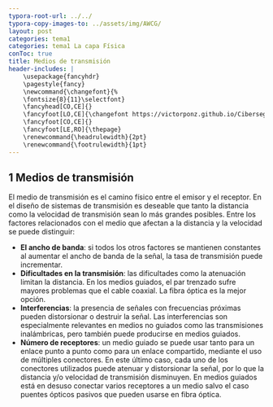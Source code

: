 ```yaml
---
typora-root-url: ../../
typora-copy-images-to: ../assets/img/AWCG/
layout: post
categories: tema1
categories: tema1 La capa Física
conToc: true
title: Medios de transmisión
header-includes: |
    \usepackage{fancyhdr}
    \pagestyle{fancy}
    \newcommand{\changefont}{%
    \fontsize{8}{11}\selectfont}
    \fancyhead[CO,CE]{}
    \fancyfoot[LO,CE]{\changefont https://victorponz.github.io/Ciberseguridad-PePS/}
    \fancyfoot[CO,CE]{}
    \fancyfoot[LE,RO]{\thepage}
    \renewcommand{\headrulewidth}{2pt}
    \renewcommand{\footrulewidth}{1pt}
---
```



## 1 Medios de transmisión

El medio de transmisión es el camino físico entre el emisor y el receptor. En el diseño de sistemas de transmisión es deseable que tanto la distancia como la velocidad de transmisión sean lo más grandes posibles. Entre los factores relacionados con el medio que afectan a la distancia y la velocidad se puede distinguir:
* **El ancho de banda**: si todos los otros factores se mantienen constantes al aumentar el ancho de banda de la señal, la tasa de transmisión puede incrementar.
* **Dificultades en la transmisión**: las dificultades como la atenuación limitan la distancia. En los medios guiados, el par trenzado sufre mayores problemas que el cable coaxial. La fibra óptica es la mejor opción.
* **Interferencias**: la presencia de señales con frecuencias próximas pueden distorsionar o destruir la señal. Las interferencias son especialmente relevantes en medios no guiados como las transmisiones inalámbricas, pero también puede producirse en medios guiados.
* **Número de receptores**: un medio guiado se puede usar tanto para un enlace punto a punto como para un enlace compartido, mediante el uso de múltiples conectores. En este último caso, cada uno de los conectores utilizados puede atenuar y distorsionar la señal, por lo que la distancia y/o velocidad de transmisión disminuyen. En medios guiados está en desuso conectar varios receptores a un medio salvo el caso puentes ópticos pasivos que pueden usarse en fibra óptica.
  
  



